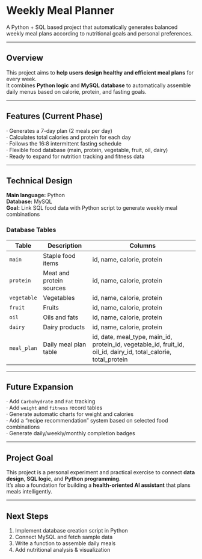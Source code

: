 # Weekly Meal Planner

A Python + SQL based project that automatically generates balanced weekly meal plans according to nutritional goals and personal preferences.

---

## Overview

This project aims to **help users design healthy and efficient meal plans** for every week.  
It combines **Python logic** and **MySQL database** to automatically assemble daily menus based on calorie, protein, and fasting goals.

---

## Features (Current Phase)

· Generates a 7-day plan (2 meals per day)  
· Calculates total calories and protein for each day  
· Follows the 16:8 intermittent fasting schedule  
· Flexible food database (main, protein, vegetable, fruit, oil, dairy)  
· Ready to expand for nutrition tracking and fitness data

---

## Technical Design

**Main language:** Python  
**Database:** MySQL  
**Goal:** Link SQL food data with Python script to generate weekly meal combinations  

### Database Tables
| Table | Description | Columns |
|--------|--------------|----------|
| `main` | Staple food items | id, name, calorie, protein |
| `protein` | Meat and protein sources | id, name, calorie, protein |
| `vegetable` | Vegetables | id, name, calorie, protein |
| `fruit` | Fruits | id, name, calorie, protein |
| `oil` | Oils and fats | id, name, calorie, protein |
| `dairy` | Dairy products | id, name, calorie, protein |
| `meal_plan` | Daily meal plan table | id, date, meal_type, main_id, protein_id, vegetable_id, fruit_id, oil_id, dairy_id, total_calorie, total_protein |

---

## Future Expansion

· Add `Carbohydrate` and `Fat` tracking  
· Add `weight` and `fitness` record tables  
· Generate automatic charts for weight and calories  
· Add a “recipe recommendation” system based on selected food combinations  
· Generate daily/weekly/monthly completion badges  

---

## Project Goal

This project is a personal experiment and practical exercise to connect **data design**, **SQL logic**, and **Python programming**.  
It’s also a foundation for building a **health-oriented AI assistant** that plans meals intelligently.

---

## Next Steps

1. Implement database creation script in Python  
2. Connect MySQL and fetch sample data  
3. Write a function to assemble daily meals  
4. Add nutritional analysis & visualization  

